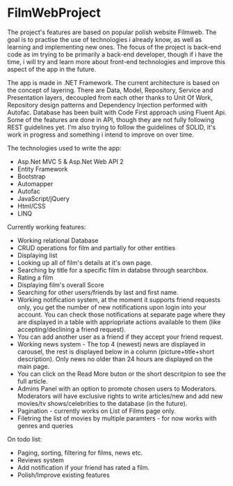 # FilmWebProject
The project's features are based on popular polish website Filmweb. The goal is to practise the use of technologies i already know, as well as learning and implementing new ones. The focus of the project is back-end code as im trying to be primarily a back-end developer, though if i have the time, i will try and learn more about front-end technologies and improve this aspect of the app in the future.

The app is made in .NET Framework. The current architecture is based on the concept of layering. There are Data, Model, Repository, Service and Presentation layers, decoupled from each other thanks to Unit Of Work, Repository design patterns and Dependency Injection performed with Autofac. Database has been built with Code First approach using Fluent Api. Some of the features are done in API, though they are not fully following REST guidelines yet. I'm also trying to follow the guidelines of SOLID, it's work in progress and something i intend to improve on over time.

The technologies used to write the app:

- Asp.Net MVC 5 & Asp.Net Web API 2
- Entity Framework
- Bootstrap
- Automapper
- Autofac
- JavaScript/jQuery
- Html/CSS
- LINQ

Currently working features:

- Working relational Database
- CRUD operations for film and partially for other entities 
- Displaying list
- Looking up all of film's details at it's own page.
- Searching by title for a specific film in databse through searchbox.
- Rating a film
- Displaying film's overall Score
- Searching for other users/friends by last and first name.
- Working notification system, at the moment it supports friend requests only, you get the number of new notifications upon login into your account. You can check those notifications at separate page where they are displayed in a table with appriopriate actions available to them (like accepting/declining a friend request).
- You can add another user as a friend if they accept your friend request.
- Working news system - The top 4 (newest) news are displayed in carousel, the rest is displayed below in a column (picture+title+short description). Only news no older than 24 hours are displayed on the main page.
- You can click on the Read More buton or the short descritpion to see the full article.
- Admins Panel with an option to promote chosen users to Moderators. Moderators will have exclusive rights to write articles/new and add new movies/tv shows/celebrities to the database (in the future).
- Pagination - currently works on List of Films page only.
- Filetring the list of movies by multiple paramters - for now works with genres and queries

On todo list:
- Paging, sorting, filtering for films, news etc.
- Reviews system
- Add notification if your friend has rated a film.
- Polish/Improve existing features
